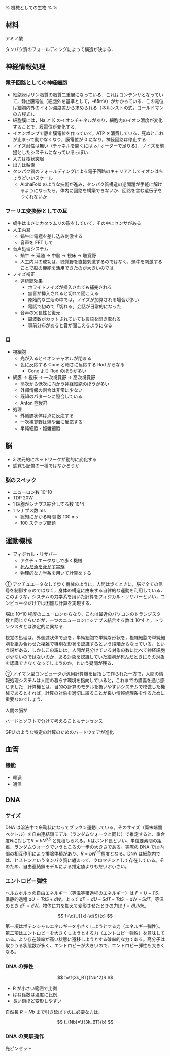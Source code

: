 % 機械としての生物
%
%

## 材料

アミノ酸

タンパク質のフォールディングによって構造が決まる．

## 神経情報処理

### 電子回路としての神経細胞

- 細胞膜はリン脂質の脂質二重層になっている．これはコンデンサとなっていて，静止膜電位（細胞外を基準として，-65mV）がかかっている．この電位は細胞内外のイオン濃度差から求められる（ネルンストの式，ゴールドマンの方程式）．
- 細胞膜には，Na と K のイオンチャネルがあり，細胞内のイオン濃度が変化することで，膜電位が変化する．
- イオンポンプで静止膜電位を作っていて，ATP を消費している．死ぬとこれが止まって動かなくなり，膜電位が 0 になり，神経回路は停止する．
- ノイズ耐性は無い（チャネルを開くには zJ オーダーで足りる）．ノイズを前提としたシステムになっているっぽい．
- 入力は樹状突起
- 出力は軸索
- タンパク質のフォールディングによる電子回路のキャリアとしてイオンはちょうどいいスケール
  - AlphaFold のような技術が進み，タンパク質構造の逆問題が手軽に解けるようになったら，体内に回路を構築できないか．回路を含む遺伝子をつくれないか．

### フーリエ変換器としての耳

- 蝸牛はまさにカタツムリの形をしていて，その中にセンサがある
- 人工内耳
  - 蝸牛に電極を差し込み刺激する
  - 音声を FFT して
- 音声処理システム
  - 蝸牛 → 延髄 → 中脳 → 視床 → 聴覚野
  - 人工内耳の成功は，聴覚野を直接刺激するのではなく，蝸牛を刺激することで脳の機能を活用できたのが大きいのでは
- ノイズ補正
  - 連続聴効果
    - ホワイトノイズが挿入されても補完される
    - 無音が挿入されると切れて聞こえる
    - 原始的な生活の中では，ノイズが加算される場合が多い
    - 電話で初めて「切れる」会話が日常的になった
  - 音声の冗長性と復元
    - 周波数がカットされていても言語を聞き取れる
    - 事前分布があると音が聞こえるようになる

### 目

- 視細胞
  - 光が入るとイオンチャネルが閉まる
  - 色に反応する Cone と暗さに反応する Rod からなる
    - Cone より Rod のほうが多い
- 網膜 → 視床 → 一次視覚野 → 高次視覚野
  - 高次から低次に向かう神経細胞のほうが多い
  - 外部情報の割合は非常に少ない
  - 既知のパターンに照合している
  - Anton 症候群
- 処理
  - 外側膝状体は点に反応する
  - 一次視覚野は線や面に反応する
  - 単純細胞・複雑細胞

## 脳

- 3 次元的にネットワークが動的に変化する
- 感覚も記憶の一種ではなかろうか

### 脳のスペック

- ニューロン数 10^10
- TDP 20W
- 1 細胞がシナプス結合してる数 10^4
- 1 シナプス数 ms
  - 認知にかかる時間 数 100 ms
  - 100 ステップ問題

## 運動機械

- フィジカル・リザバー
  - アクチュエータなしで歩く機械
  - [死んだ魚を泳がす実験](https://youtu.be/_ZBWnhzYvts)
  - 物理的な力学系を用いて計算をする

①
アクチュエータなしで歩く機械のように，人間は歩くときに，脳で全ての信号を制御するのではなく，身体の構造に由来する自律的な運動を利用している．このような，システムの力学系を用いた計算をフィジカル・リザバーといい，コンピュータだけでは困難な計算を実現する．

脳は 10^10 程度のニューロンからなり，これは最近のパソコンのトランジスタ数と同じぐらいだが，一つのニューロンにシナプス結合する数は 10^4 と，トランジスタとは決定的に異なる．

視覚の処理は，外側膝状体で点を，単純細胞で単純な形状を，複雑細胞で単純細胞を組み合わせた複雑で特別な形状を認識するという段階からなっている，という説がある．しかしこの説には，人間が見分けている対象の数に比べて神経細胞が少ないのではないのか，ある対象を認識していた細胞が死んだときにその対象を認識できなくなってしまうのか，という疑問が残る．

②
ノイマン型コンピュータが汎用計算機を目指して作られた一方で，人間の情報処理システムは人間の暮らす環境を指向していると，これまでの講義を通じ感じました．計算機とは，目的の計算のモデルを扱いやすいシステムで模倣した機械であるとすれば，計算の対象を適切に絞ることが良い情報処理系を作るために重要なのでしょう．

人間の脳が

ハードとソフトで分けて考えることもナンセンス

GPU のような特定の計算のためのハードウェアが進化

## 血管

### 機能

- 輸送
- 通信

## DNA

### サイズ

DNA は溶液中で糸鞠状になってブラウン運動している。そのサイズ（両末端間ベクトル）を自由連結鎖モデル（ランダムウォークと同じ）で推定すると、重合度$N$に対して$R=bN^{0.5}$ と見積もられる。$b$はボンド長といい、単位要素間の距離、ランダムウォークでいうところの一歩の大きさである。実際の DNA では内部の相互作用により排除体積があり、$R=bN^{0.6}$程度となる。DNA は細胞内では、ヒストンというタンパク質に纏まって、クロマチンとして存在している。そのため、自由連結鎖モデルによる推定値よりもだいぶ小さい。

### エントロピー弾性

ヘルムホルツの自由エネルギー（等温等積過程のエネルギー）は $F=U-TS$、準静的過程 $dU=TdS+dW$。よって $dF=dU-SdT-TdS=dW-SdT$。等温のとき $dF=dW$。物体に力を加えて変形させたときの力は $f=dU/dx$。

$$
f=\d{U}{x}-\d{S}{x}
$$

第一項はポテンシャルエネルギーを小さくしようとする力（エネルギー弾性）。第二項はエントロピーを大きくしようとする力（エントロピー弾性）を意味している。より存在確率が高い状態に遷移しようとする確率的な力である。高分子は取りうる状態数が多く、エントロピーが大きいので、エントロピー弾性も大きくなる。

### DNA の弾性

$$
f=\f{3k_BT}{Nb^2}R
$$

- R が小さい範囲で比例
- ばね係数は温度に比例
- 長い鎖ほど変形しやすい

自然長 $R=Nb$ まで引き延ばすのに必要な力は、

$$
f_{Nb}=\f{3k_BT}{b}
$$

### DNA の実験操作

光ピンセット
